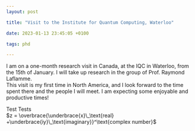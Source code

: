 ```yaml
---
layout: post

title: "Visit to the Institute for Quantum Computing, Waterloo"

date: 2023-01-13 23:45:05 +0100

tags: phd

---
```


I am on a one-month research visit in Canada, at the IQC in Waterloo, from the 15th of January. I will take up research in the group of Prof. Raymond Laflamme.  
This visit is my first time in North America, and I look forward to the time spent there and the people I will meet. I am expecting some enjoyable and productive times!


Test $\textsf{Tests}$  
$z = \overbrace{\underbrace{x}\_\text{real} +\underbrace{iy}\_\text{imaginary}}^\text{complex number}$
